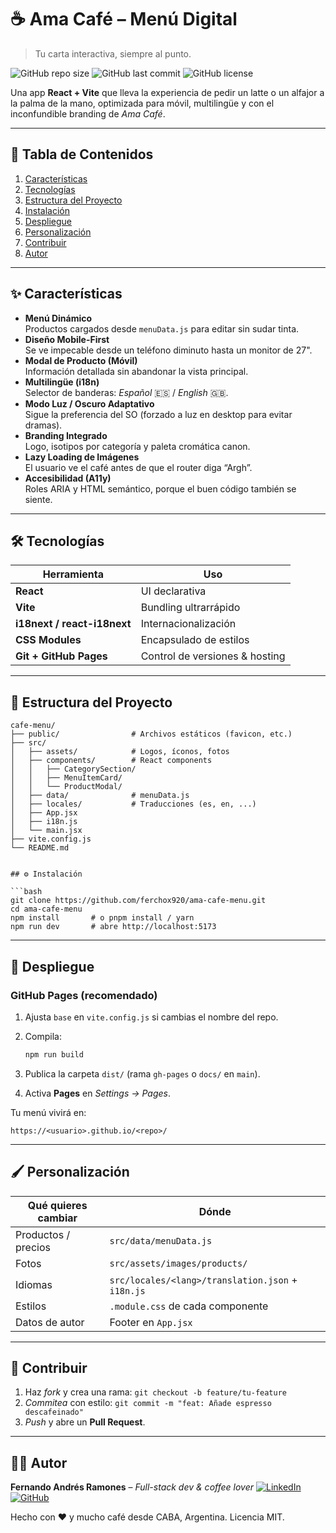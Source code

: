# ☕ Ama Café – Menú Digital  
> Tu carta interactiva, siempre al punto.

![GitHub repo size](https://img.shields.io/github/repo-size/ferchox920/ama-cafe-menu?style=flat-square)
![GitHub last commit](https://img.shields.io/github/last-commit/ferchox920/ama-cafe-menu?style=flat-square)
![GitHub license](https://img.shields.io/github/license/ferchox920/ama-cafe-menu?style=flat-square)

Una app **React + Vite** que lleva la experiencia de pedir un latte o un alfajor a la palma de la mano, optimizada para móvil, multilingüe y con el inconfundible branding de _Ama Café_.

---

## 📑 Tabla de Contenidos
1. [Características](#-características)  
2. [Tecnologías](#-tecnologías)  
3. [Estructura del Proyecto](#-estructura-del-proyecto)  
4. [Instalación](#-instalación)  
5. [Despliegue](#-despliegue)  
6. [Personalización](#-personalización)  
7. [Contribuir](#-contribuir)  
8. [Autor](#-autor)  

---

## ✨ Características
- **Menú Dinámico**  
  Productos cargados desde `menuData.js` para editar sin sudar tinta.
- **Diseño Mobile-First**  
  Se ve impecable desde un teléfono diminuto hasta un monitor de 27".
- **Modal de Producto (Móvil)**  
  Información detallada sin abandonar la vista principal.
- **Multilingüe (i18n)**  
  Selector de banderas: _Español_ 🇪🇸 / _English_ 🇬🇧.
- **Modo Luz / Oscuro Adaptativo**  
  Sigue la preferencia del SO (forzado a luz en desktop para evitar dramas).
- **Branding Integrado**  
  Logo, isotipos por categoría y paleta cromática canon.
- **Lazy Loading de Imágenes**  
  El usuario ve el café antes de que el router diga “Argh”.
- **Accesibilidad (A11y)**  
  Roles ARIA y HTML semántico, porque el buen código también se siente.

---

## 🛠 Tecnologías
| Herramienta           | Uso                         |
|-----------------------|-----------------------------|
| **React**             | UI declarativa             |
| **Vite**              | Bundling ultrarrápido       |
| **i18next / react-i18next** | Internacionalización |
| **CSS Modules**       | Encapsulado de estilos      |
| **Git + GitHub Pages**| Control de versiones & hosting |

---

## 📂 Estructura del Proyecto
```text
cafe-menu/
├── public/                # Archivos estáticos (favicon, etc.)
├── src/
│   ├── assets/            # Logos, íconos, fotos
│   ├── components/        # React components
│   │   ├── CategorySection/
│   │   ├── MenuItemCard/
│   │   └── ProductModal/
│   ├── data/              # menuData.js
│   ├── locales/           # Traducciones (es, en, ...)
│   ├── App.jsx
│   ├── i18n.js
│   └── main.jsx
├── vite.config.js
└── README.md


## ⚙️ Instalación

```bash
git clone https://github.com/ferchox920/ama-cafe-menu.git
cd ama-cafe-menu
npm install       # o pnpm install / yarn
npm run dev       # abre http://localhost:5173
```

---

## 🚀 Despliegue

### GitHub Pages (recomendado)

1. Ajusta `base` en `vite.config.js` si cambias el nombre del repo.
2. Compila:

   ```bash
   npm run build
   ```
3. Publica la carpeta `dist/` (rama `gh-pages` o `docs/` en `main`).
4. Activa **Pages** en *Settings → Pages*.

Tu menú vivirá en:

```
https://<usuario>.github.io/<repo>/
```

---

## 🖌️ Personalización

| Qué quieres cambiar | Dónde                                             |
| ------------------- | ------------------------------------------------- |
| Productos / precios | `src/data/menuData.js`                            |
| Fotos               | `src/assets/images/products/`                     |
| Idiomas             | `src/locales/<lang>/translation.json` + `i18n.js` |
| Estilos             | `.module.css` de cada componente                  |
| Datos de autor      | Footer en `App.jsx`                               |

---

## 🤝 Contribuir

1. Haz *fork* y crea una rama:
   `git checkout -b feature/tu-feature`
2. *Commitea* con estilo:
   `git commit -m "feat: Añade espresso descafeinado"`
3. *Push* y abre un **Pull Request**.

---

## 👨‍💻 Autor

**Fernando Andrés Ramones** – *Full-stack dev & coffee lover*
[![LinkedIn](https://img.shields.io/badge/LinkedIn-blue?logo=linkedin\&style=flat-square)](https://www.linkedin.com/in/fernando-andres-ramones-ramones/)
[![GitHub](https://img.shields.io/badge/GitHub-000?logo=github\&style=flat-square\&logoColor=white)](https://github.com/ferchox920)

Hecho con ❤️ y mucho café desde CABA, Argentina.
Licencia MIT.

